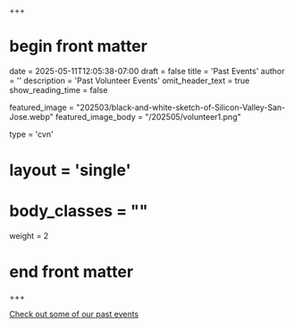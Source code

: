 +++
# begin front matter

date = 2025-05-11T12:05:38-07:00
draft = false
title = 'Past Events'
author = ''
description = 'Past Volunteer Events'
omit_header_text = true
show_reading_time = false

featured_image = "202503/black-and-white-sketch-of-Silicon-Valley-San-Jose.webp"
featured_image_body = "/202505/volunteer1.png"


type = 'cvn'
# layout = 'single'
# body_classes = ""
weight = 2
# end front matter
+++

<a href='{{< fixURL "/volunteers/events/" >}}' class="link ba br3 dib bw1 ph2">Check out some of our past events</a>


